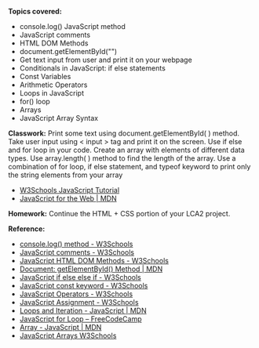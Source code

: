 **Topics covered:**
- console.log() JavaScript method
- JavaScript comments
- HTML DOM Methods
- document.getElementById("")
- Get text input from user and print it on your webpage
- Conditionals in JavaScript: if else statements
- Const Variables
- Arithmetic Operators
- Loops in JavaScript
- for() loop
- Arrays
- JavaScript Array Syntax

**Classwork:** Print some text using document.getElementById( ) method. Take user input using < input > tag and print it on the screen. Use if else and for loop in your code. 
Create an array with elements of different data types. Use array.length( ) method to find the length of the array. 
Use a combination of for loop, if else statement, and typeof keyword to print only the string elements from your array

- [W3Schools JavaScript Tutorial](https://www.w3schools.com/js/DEFAULT.asp)
- [JavaScript for the Web | MDN](https://developer.mozilla.org/en-US/docs/Learn_web_development/Getting_started/Your_first_website/Adding_interactivity)

**Homework:** Continue the HTML + CSS portion of your LCA2 project. 

**Reference:**
- [console.log() method - W3Schools](https://www.w3schools.com/jsref/met_console_log.asp)
- [JavaScript comments - W3Schools](https://www.w3schools.com/js/js_comments.asp)
- [JavaScript HTML DOM Methods - W3Schools](https://www.w3schools.com/js/js_htmldom_methods.asp)
- [Document: getElementById() Method | MDN](https://developer.mozilla.org/en-US/docs/Web/API/Document/getElementById)
- [JavaScript if else else if - W3Schools](https://www.w3schools.com/js/js_if_else.asp)
- [JavaScript const keyword - W3Schools](https://www.w3schools.com/js/js_const.asp)
- [JavaScript Operators - W3Schools](https://www.w3schools.com/JS/js_operators.asp)
- [JavaScript Assignment - W3Schools](https://www.w3schools.com/JS/js_assignment.asp)
- [Loops and Iteration - JavaScript | MDN](https://developer.mozilla.org/en-US/docs/Web/JavaScript/Guide/Loops_and_iteration)
- [JavaScript for Loop – FreeCodeCamp](https://www.freecodecamp.org/news/javascript-for-loops/)
- [Array - JavaScript | MDN](https://developer.mozilla.org/en-US/docs/Web/JavaScript/Reference/Global_Objects/Array)
- [JavaScript Arrays W3Schools](https://www.w3schools.com/JS/js_arrays.asp)
